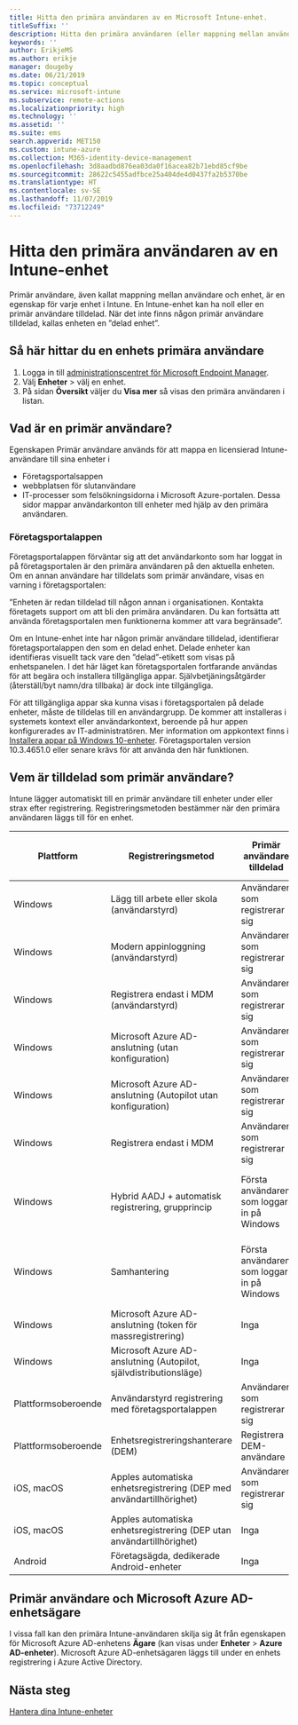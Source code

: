 ```yaml
---
title: Hitta den primära användaren av en Microsoft Intune-enhet.
titleSuffix: ''
description: Hitta den primära användaren (eller mappning mellan användare och enhet) för en Intune-enhet.
keywords: ''
author: ErikjeMS
ms.author: erikje
manager: dougeby
ms.date: 06/21/2019
ms.topic: conceptual
ms.service: microsoft-intune
ms.subservice: remote-actions
ms.localizationpriority: high
ms.technology: ''
ms.assetid: ''
ms.suite: ems
search.appverid: MET150
ms.custom: intune-azure
ms.collection: M365-identity-device-management
ms.openlocfilehash: 3d8aadbd876ea03da0f16acea82b71ebd85cf9be
ms.sourcegitcommit: 28622c5455adfbce25a404de4d0437fa2b5370be
ms.translationtype: HT
ms.contentlocale: sv-SE
ms.lasthandoff: 11/07/2019
ms.locfileid: "73712249"
---
```

# <a name="find-the-primary-user-of-an-intune-device"></a>Hitta den primära användaren av en Intune-enhet

Primär användare, även kallat mappning mellan användare och enhet, är en egenskap för varje enhet i Intune. En Intune-enhet kan ha noll eller en primär användare tilldelad. När det inte finns någon primär användare tilldelad, kallas enheten en ”delad enhet”.

## <a name="how-to-find-a-devices-primary-user"></a>Så här hittar du en enhets primära användare

1. Logga in till [administrationscentret för Microsoft Endpoint Manager](https://go.microsoft.com/fwlink/?linkid=2109431).
2. Välj **Enheter** > välj en enhet.
3. På sidan **Översikt** väljer du **Visa mer** så visas den primära användaren i listan.

## <a name="what-is-the-primary-user"></a>Vad är en primär användare?
Egenskapen Primär användare används för att mappa en licensierad Intune-användare till sina enheter i
- Företagsportalsappen
- webbplatsen för slutanvändare
- IT-processer som felsökningsidorna i Microsoft Azure-portalen. Dessa sidor mappar användarkonton till enheter med hjälp av den primära användaren.    

### <a name="company-portal-app"></a>Företagsportalappen
Företagsportalappen förväntar sig att det användarkonto som har loggat in på företagsportalen är den primära användaren på den aktuella enheten. Om en annan användare har tilldelats som primär användare, visas en varning i företagsportalen:

”Enheten är redan tilldelad till någon annan i organisationen. Kontakta företagets support om att bli den primära användaren. Du kan fortsätta att använda företagsportalen men funktionerna kommer att vara begränsade”.

Om en Intune-enhet inte har någon primär användare tilldelad, identifierar företagsportalappen den som en delad enhet. Delade enheter kan identifieras visuellt tack vare den ”delad”-etikett som visas på enhetspanelen. I det här läget kan företagsportalen fortfarande användas för att begära och installera tillgängliga appar. Självbetjäningsåtgärder (återställ/byt namn/dra tillbaka) är dock inte tillgängliga.  

För att tillgängliga appar ska kunna visas i företagsportalen på delade enheter, måste de tilldelas till en användargrupp. De kommer att installeras i systemets kontext eller användarkontext, beroende på hur appen konfigurerades av IT-administratören. Mer information om appkontext finns i [Installera appar på Windows 10-enheter](../apps/apps-windows-10-app-deploy.md). Företagsportalen version 10.3.4651.0 eller senare krävs för att använda den här funktionen.


## <a name="who-is-assigned-as-the-primary-user"></a>Vem är tilldelad som primär användare?
Intune lägger automatiskt till en primär användare till enheter under eller strax efter registrering. Registreringsmetoden bestämmer när den primära användaren läggs till för en enhet.

| Plattform | Registreringsmetod | Primär användare tilldelad | Primär användare har tilldelats |
| ---- | ---- | ---- | ---- |
| Windows | Lägg till arbete eller skola (användarstyrd) | Användaren som registrerar sig | Under registrering |   
| Windows | Modern appinloggning (användarstyrd) | Användaren som registrerar sig | Under registrering | 
| Windows | Registrera endast i MDM (användarstyrd) | Användaren som registrerar sig | Under registrering | 
| Windows | Microsoft Azure AD-anslutning (utan konfiguration) | Användaren som registrerar sig | Under registrering | 
| Windows | Microsoft Azure AD-anslutning (Autopilot utan konfiguration) | Användaren som registrerar sig | Under registrering | 
| Windows | Registrera endast i MDM | Användaren som registrerar sig | Under registrering | 
| Windows | Hybrid AADJ + automatisk registrering, grupprincip | Första användaren som loggar in på Windows | När den första användaren loggar in på Windows| 
| Windows | Samhantering | Första användaren som loggar in på Windows | När den första användaren loggar in på Windows | 
| Windows | Microsoft Azure AD-anslutning (token för massregistrering) | Inga | Inte tillämpligt | 
| Windows | Microsoft Azure AD-anslutning (Autopilot, självdistributionsläge) | Inga | Inte tillämpligt | 
| Plattformsoberoende | Användarstyrd registrering med företagsportalappen | Användaren som registrerar sig | Under registrering |
| Plattformsoberoende | Enhetsregistreringshanterare (DEM) | Registrera DEM-användare | Under registrering |
| iOS, macOS | Apples automatiska enhetsregistrering (DEP med användartillhörighet) | Användaren som registrerar sig | Under registrering |
| iOS, macOS | Apples automatiska enhetsregistrering (DEP utan användartillhörighet) | Inga | Inte tillämpligt |
| Android | Företagsägda, dedikerade Android-enheter | Inga | Inte tillämpligt |

## <a name="primary-user-and-azure-ad-device-owner"></a>Primär användare och Microsoft Azure AD-enhetsägare
I vissa fall kan den primära Intune-användaren skilja sig åt från egenskapen för Microsoft Azure AD-enhetens **Ägare** (kan visas under **Enheter** > **Azure AD-enheter**). Microsoft Azure AD-enhetsägaren läggs till under en enhets registrering i Azure Active Directory.

## <a name="next-steps"></a>Nästa steg
[Hantera dina Intune-enheter](device-management.md)
